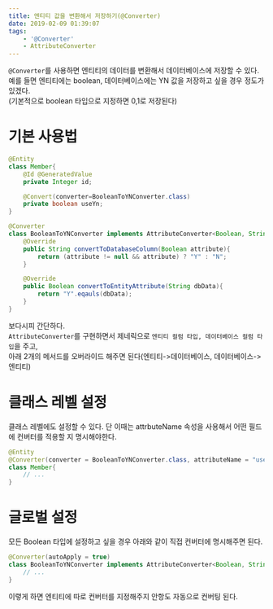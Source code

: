 ```yaml
---
title: 엔티티 값을 변환해서 저장하기(@Converter)
date: 2019-02-09 01:39:07
tags:
    - '@Converter'
    - AttributeConverter
---
```


`@Converter`를 사용하면 엔티티의 데이터를 변환해서 데이터베이스에 저장할 수 있다.  
예를 들면 엔티티에는 boolean, 데이터베이스에는 YN 값을 저장하고 싶을 경우 정도가 있겠다.  
(기본적으로 boolean 타입으로 지정하면 0,1로 저장된다)  

# 기본 사용법
```java
@Entity
class Member{
    @Id @GeneratedValue
    private Integer id;

    @Convert(converter=BooleanToYNConverter.class)
    private boolean useYn;
}

@Converter
class BooleanToYNConverter implements AttributeConverter<Boolean, String>{
    @Override
    public String convertToDatabaseColumn(Boolean attribute){
        return (attribute != null && attribute) ? "Y" : "N";
    }

    @Override
    public Boolean convertToEntityAttribute(String dbData){
        return "Y".eqauls(dbData);
    }
}
```

보다시피 간단하다.  
`AttributeConverter`를 구현하면서 제네릭으로 `엔티티 컬럼 타입, 데이터베이스 컬럼 타입`을 주고,  
아래 2개의 메서드를 오버라이드 해주면 된다(엔티티->데이터베이스, 데이터베이스->엔티티)  

# 클래스 레벨 설정
클래스 레벨에도 설정할 수 있다. 단 이때는 attrbuteName 속성을 사용해서 어떤 필드에 컨버터를 적용할 지 명시해야한다.  

```java
@Entity
@Converter(converter = BooleanToYNConverter.class, attributeName = "useYn")
class Member{
    // ...
}
```

# 글로벌 설정
모든 Boolean 타입에 설정하고 싶을 경우 아래와 같이 직접 컨버터에 명시해주면 된다.  

```java
@Converter(autoApply = true)
class BooleanToYNConverter implements AttributeConverter<Boolean, String>{
    // ...
}
```

이렿게 하면 엔티티에 따로 컨버터를 지정해주지 안항도 자동으로 컨버팅 된다.  

<!-- more -->